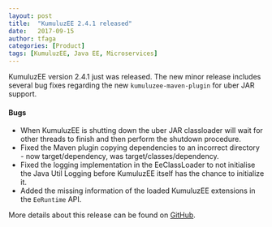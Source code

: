 ```yaml
---
layout: post
title:  "KumuluzEE 2.4.1 released"
date:   2017-09-15
author: tfaga
categories: [Product]
tags: [KumuluzEE, Java EE, Microservices]
---
```


KumuluzEE version 2.4.1 just was released. The new minor release includes several bug fixes regarding the new
`kumuluzee-maven-plugin` for uber JAR support.

<!--more-->

#### Bugs

- When KumuluzEE is shutting down the uber JAR classloader will wait for other threads to finish and then perform the shutdown procedure.
- Fixed the Maven plugin copying dependencies to an incorrect directory - now target/dependency, was target/classes/dependency.
- Fixed the logging implementation in the EeClassLoader to not initialise the Java Util Logging before KumuluzEE itself has the chance to initialize it.
- Added the missing information of the loaded KumuluzEE extensions in the `EeRuntime` API.

More details about this release can be found on [GitHub](https://github.com/kumuluz/kumuluzee/releases/tag/v2.4.1).
